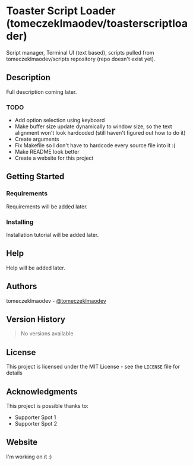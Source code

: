 # Toaster Script Loader (tomeczeklmaodev/toasterscriptloader)

Script manager, Terminal UI (text based), scripts pulled from tomeczeklmaodev/scripts repository (repo doesn't exist yet).

## Description

Full description coming later.

### TODO
* Add option selection using keyboard
* Make buffer size update dynamically to window size, so the text alignment won't look hardcoded (still haven't figured out how to do it)
* Create arguments
* Fix Makefile so I don't have to hardcode every source file into it :(
* Make README look better
* Create a website for this project

## Getting Started

### Requirements

Requirements will be added later.

### Installing

Installation tutorial will be added later.

## Help

Help will be added later.

## Authors

tomeczeklmaodev - [@tomeczeklmaodev](https://twitter.com/tomeczeklmaodev)

## Version History

> No versions available

## License

This project is licensed under the MIT License - see the `LICENSE` file for details

## Acknowledgments

This project is possible thanks to:
* Supporter Spot 1
* Supporter Spot 2

## Website

I'm working on it :)